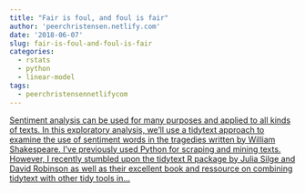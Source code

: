 ```yaml
---
title: "Fair is foul, and foul is fair"
author: 'peerchristensen.netlify.com'
date: '2018-06-07'
slug: fair-is-foul-and-foul-is-fair
categories:
  - rstats
  - python
  - linear-model
tags:
  - peerchristensennetlifycom
---
```


[Sentiment analysis can be used for many purposes and applied to all kinds of texts. In this exploratory analysis, we’ll use a tidytext approach to examine the use of sentiment words in the tragedies written by William Shakespeare. I’ve previously used Python for scraping and mining texts. However, I recently stumbled upon the tidytext R package by Julia Silge and David Robinson as well as their excellent book and ressource on combining tidytext with other tidy tools in...<click to read more>](https://peerchristensen.netlify.com/post/fair-is-foul-and-foul-is-fair-a-tidytext-entiment-analysis-of-shakespeare-s-tragedies/)

